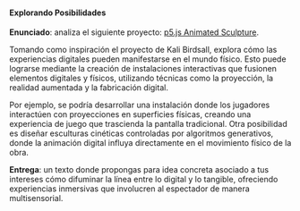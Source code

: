 #### Explorando Posibilidades

**Enunciado**: analiza el siguiente proyecto: 
[p5.js Animated Sculpture](https://www.kalibirdsall.com/p5js-animated-sculpture).

Tomando como inspiración el proyecto de Kali Birdsall, explora cómo las experiencias 
digitales pueden manifestarse en el mundo físico. Esto puede lograrse mediante la creación de instalaciones interactivas que fusionen elementos digitales y físicos, utilizando técnicas como la proyección, la realidad aumentada y la fabricación digital.

Por ejemplo, se podría desarrollar una instalación donde los jugadores interactúen 
con proyecciones en superficies físicas, creando una experiencia de juego que 
trascienda la pantalla tradicional. Otra posibilidad es diseñar esculturas cinéticas controladas por algoritmos generativos, donde la animación digital influya directamente en el movimiento físico de la obra.

**Entrega**: un texto donde propongas para idea concreta asociado a tus intereses cómo difuminar la línea entre lo digital y lo tangible, ofreciendo experiencias inmersivas que involucren al espectador de manera multisensorial.
